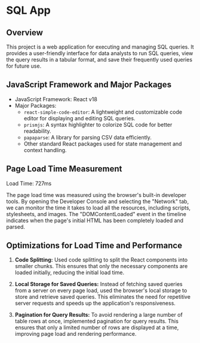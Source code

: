 # SQL App

## Overview

This project is a web application for executing and managing SQL queries. It provides a user-friendly interface for data analysts to run SQL queries, view the query results in a tabular format, and save their frequently used queries for future use.

## JavaScript Framework and Major Packages

- JavaScript Framework: React v18
- Major Packages:
  - `react-simple-code-editor`: A lightweight and customizable code editor for displaying and editing SQL queries.
  - `prismjs`: A syntax highlighter to colorize SQL code for better readability.
  - `papaparse`: A library for parsing CSV data efficiently.
  - Other standard React packages used for state management and context handling.

## Page Load Time Measurement

Load Time: 727ms

The page load time was measured using the browser's built-in developer tools. By opening the Developer Console and selecting the "Network" tab, we can monitor the time it takes to load all the resources, including scripts, stylesheets, and images. The "DOMContentLoaded" event in the timeline indicates when the page's initial HTML has been completely loaded and parsed.

## Optimizations for Load Time and Performance

1. **Code Splitting:** Used code splitting to split the React components into smaller chunks. This ensures that only the necessary components are loaded initially, reducing the initial load time.

2. **Local Storage for Saved Queries:** Instead of fetching saved queries from a server on every page load, used the browser's local storage to store and retrieve saved queries. This eliminates the need for repetitive server requests and speeds up the application's responsiveness.

3. **Pagination for Query Results:** To avoid rendering a large number of table rows at once, implemented pagination for query results. This ensures that only a limited number of rows are displayed at a time, improving page load and rendering performance.
